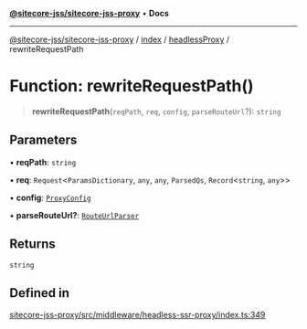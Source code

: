 [**@sitecore-jss/sitecore-jss-proxy**](../../../../README.md) • **Docs**

***

[@sitecore-jss/sitecore-jss-proxy](../../../../README.md) / [index](../../../README.md) / [headlessProxy](../README.md) / rewriteRequestPath

# Function: rewriteRequestPath()

> **rewriteRequestPath**(`reqPath`, `req`, `config`, `parseRouteUrl`?): `string`

## Parameters

• **reqPath**: `string`

• **req**: `Request`\<`ParamsDictionary`, `any`, `any`, `ParsedQs`, `Record`\<`string`, `any`\>\>

• **config**: [`ProxyConfig`](../interfaces/ProxyConfig.md)

• **parseRouteUrl?**: [`RouteUrlParser`](../../../type-aliases/RouteUrlParser.md)

## Returns

`string`

## Defined in

[sitecore-jss-proxy/src/middleware/headless-ssr-proxy/index.ts:349](https://github.com/Sitecore/jss/blob/afae5c8a8729af8f6d283032473cffb7fb5b43e6/packages/sitecore-jss-proxy/src/middleware/headless-ssr-proxy/index.ts#L349)
